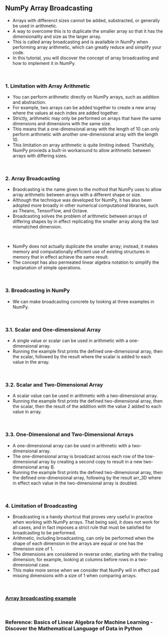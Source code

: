 ## NumPy Array Broadcasting
* Arrays with differenct sizes cannot be added, substracted, or generally be used in arithmetic.
* A way to overcome this is to duplicate the smaller array so that it has the dimensionality and size as the larger array.
* This is called array broadcasting and is availalble in NumPy when performing array arithmetic, which can greatly reduce and simplify your code.
* In this tutorial, you will discover the concept of array broadcasting and how to implement it in NumPy.

</br>

### 1. Limitation with Array Arithmetic
* You can perform arithmetic directly on NumPy arrays, such as addition and abstraction.
* For example, two arrays can be added together to create a new array where the values at each index are added together.
* Strictly, arithmetic may only be performed on arrays that have the same dimensions and dimensions with the same size.
* This means that a one-dimensional array with the length of 10 can only perform arithmetic with another one-dimensional array with the length 10.
* This limitation on array arithmetic is quite limiting indeed. Thankfully, NumPy provieds a built-in workaround to allow arithmetic between arrays with differing sizes.

</br>

### 2. Array Broadcasting
* Braodcasting is the name given to the mothod that NumPy uses to allow array arithmetic between arrays with a different shape or size.
* Although the technique was developed for NumPy, it has also been adopted more broadly in other numerical computational libraries, such as Theano, TensorFlow, and Octave.
* Broadcasting solves the problem of arithmetic between arrays of differing shapes by in effect replicating the smaller array along the last mismatched dimension.

</br>

* NumPy does not actually duplicate the smaller array; instead, it makes memory and computationally efficient use of existing structures in memory that in effect achieve the same result.
* The concept has also permeated linear algebra notation to simplify the explanation of simple operations.

</br>

### 3. Broadcasting in NumPy
* We can make broadcasting concrete by looking at three examples in NumPy.

</br>

### 3.1. Scalar and One-dimensional Array
* A single value or scalar can be used in arithmetic with a one-dimensional array.
* Running the example first prints the defined one-dimensional array, then the scalar, followed by the result where the scalar is added to each value in the array.

</br>

### 3.2. Scalar and Two-Dimensional Array
* A scalar value can be used in arithmetic with a two-dimensional array.
* Running the example first prints the defined two-dimensional array, then the scalar, then the result of the addition with the value 2 added to each value in array.

</br>

### 3.3. One-Dimensional and Two-Dimensional Arrays
* A one-dimensional array can be used in arithmetic with a two-dimensional array.
* The one-dimensional array is broadcast across each row of the tow-dimensional array by creating a second copy to result in a new two-dimensional array B.
* Running the example first prints the defined two-dimensional array, then the defined one-dimensional array, following by the result arr_3D where in effect each value in the two-dimensional array is doubled.

</br>

### 4. Limitation of Broadcasting
* Broadcasting is a handy shortcut that proves very useful in practice when working with NumPy arrays. That being said, it does not work for all cases, and in fact imposes a strict rule that must be satisfied for broadcasting to be performed.
* Arithmetic, including broadcasting, can only be performed when the shape of each dimension in the arrays are equal or one has the dimension size of 1.
* The dimensions are considered in reverse order, starting with the trailing dimension; for example, looking at columns before rows in a two-dimensional case.
* This make more sense when we consider that NumPy will in effect pad missing dimensions with a size of 1 when comparing arrays.

</br>

### [Array broadcasting example](./array_broadcasting.py)

</br>

### Reference: Basics of Linear Algebra for Machine Learning - Discover the Mathematical Language of Data in Python